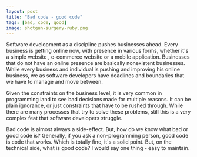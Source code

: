 ```yaml
---
layout: post
title: "Bad code - good code"
tags: [bad, code, good]
image: shotgun-surgery-ruby.png
---
```


Software development as a discipline pushes businesses ahead. Every business is
getting online now, with presence in various forms, whether it's a simple website
, e-commerce website or a mobile application. Businesses that do not have an
online presence are basically nonexistent businesses. While every business and
individual is pushing and improving his online business, we as software
developers have deadlines and boundaries that we have to manage and move between.

Given the constraints on the business level, it is very common in programming 
land to see bad decisions made for multiple reasons. It can be plain ignorance,
or just constraints that have to be rushed through. While there are many 
processes that try to solve these problems, still this is a very complex feat
that software developers struggle.

Bad code is almost always a side-effect. But, how do we know what bad or good
code is? Generally, if you ask a non-programming person, good code is code that
works. Which is totally fine, it's a solid point. But, on the technical side,
what is good code? I would say one thing - easy to maintain.
